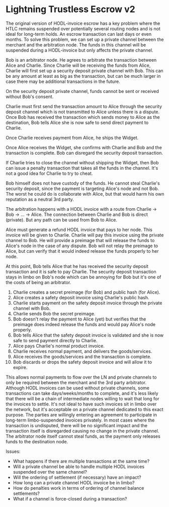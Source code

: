 # Lightning Trustless Escrow v2

The original version of HODL-invoice escrow has a key problem where the HTLC remains suspended over potentially several routing nodes and is not ideal for long-term holds. An escrow transaction can last days or even months. To solve this problem, we can set up a private channel between the merchant and the arbitration node. The funds in this channel will be suspended during a HODL-invoice but only affects the private channel.

Bob is an arbitrator node. He agrees to arbitrate the transaction between Alice and Charlie. Since Charlie will be receiving the funds from Alice, Charlie will first set up a security deposit private channel with Bob. This can be any amount at least as big as the transaction, but can be much larger in case there may be additional transactions in the future.

On the security deposit private channel, funds cannot be sent or received without Bob's consent.

Charlie must first send the transaction amount to Alice through the security deposit channel which is not transmitted to Alice unless there is a dispute. Once Bob has received the transaction which sends money to Alice as the destination, Bob tells Alice she is now safe to send direct payment to Charlie. 

Once Charlie receives payment from Alice, he ships the Widget.

Once Alice receives the Widget, she confirms with Charlie and Bob and the transaction is complete. Bob can disregard the security deposit transaction. 

If Charlie tries to close the channel without shipping the Widget, then Bob can issue a penalty transaction that takes all the funds in the channel. It's not a good idea for Charlie to try to cheat.

Bob himself does not have custody of the funds. He cannot steal Charlie's security deposit, since the payment is targeting Alice's node and not Bob. The worst he could do is collaborate with Alice, but that would harm his own reputation as a neutral 3rd party.

The arbitration happens with a HODL invoice with a route from Charlie -> Bob -> ... -> Alice. The connection between Charlie and Bob is direct (private). But any path can be used from Bob to Alice.

Alice must generate a refund HODL invoice that pays to her node. This invoice will be given to Charlie. Charlie will pay this invoice using the private channel to Bob. He will provide a preimage that will release the funds to Alice's node in the case of any dispute. Bob will not relay the preimage to Alice, but can verify that it would indeed release the funds properly to her node.

At this point, Bob tells Alice that he has received the security deposit transaction and it is safe to pay Charlie. The security deposit transaction stays in limbo on Bob's node which can be annoying for Bob but it's one of the costs of being an arbitrator. 

1. Charlie creates a secret preimage (for Bob) and public hash (for Alice).
1. Alice creates a safety deposit invoice using Charlie's public hash.
1. Charlie starts payment on the safety deposit invoice through the private channel with Bob.
1. Charlie sends Bob the secret preimage.
1. Bob doesn't relay the payment to Alice (yet) but verifies that the preimage does indeed release the funds and would pay Alice's node properly.
1. Bob tells Alice that the safety deposit invoice is validated and she is now safe to send payment directly to Charlie.
1. Alice pays Charlie's normal product invoice.
1. Charlie receives normal payment, and delivers the goods/services.
1. Alice receives the goods/services and the transaction is complete.
1. Bob discards or drops the safety deposit invoice and will allow it to expire.

This allows normal payments to flow over the LN and private channels to only be required between the merchant and the 3rd party arbitrator. Although HODL invoices can be used without private channels, some transactions can take days/weeks/months to complete, and it's less likely that there will be a chain of intermediate nodes willing to wait that long for the invoices to settle. It's not ideal to have such invoices sit in limbo over the network, but it's acceptable on a private channel dedicated to this exact purpose. The parties are willingly entering an agreement to participate in long-term limbo-suspended invoices privately. In most cases where the transaction is undisputed, there will be no significant impact and the transaction itself is disregarded causing no change in the private channel. The arbitrator node itself cannot steal funds, as the payment only releases funds to the destination node.

Issues:

* What happens if there are multiple transactions at the same time? 
* Will a private channel be able to handle multiple HODL invoices suspended over the same channel? 
* Will the ordering of settlement (if necessary) have an impact?
* How long can a private channel HODL invoice be in limbo? 
* How do penalties work in terms of ordering of channel balance settlements?
* What if a channel is force-closed during a transaction?


